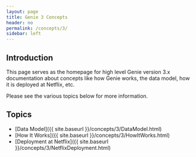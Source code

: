 ```yaml
---
layout: page
title: Genie 3 Concepts
header: no
permalink: /concepts/3/
sidebar: left
---
```


## Introduction

This page serves as the homepage for high level Genie version 3.x documentation
about concepts like how Genie works, the data model, how it is deployed at
Netflix, etc.

Please see the various topics below for more information.

## Topics

- [Data Model]({{ site.baseurl }}/concepts/3/DataModel.html)
- [How It Works]({{ site.baseurl }}/concepts/3/HowItWorks.html)
- [Deployment at Netflix]({{ site.baseurl }}/concepts/3/NetflixDeployment.html)
